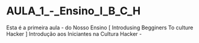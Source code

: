 # AULA_1_-_Ensino_I_B_C_H
Esta é a primeira aula - do Nosso Ensino [ Introdusing Begginers To culture Hacker ] Introdução aos Iniciantes na Cultura Hacker -
